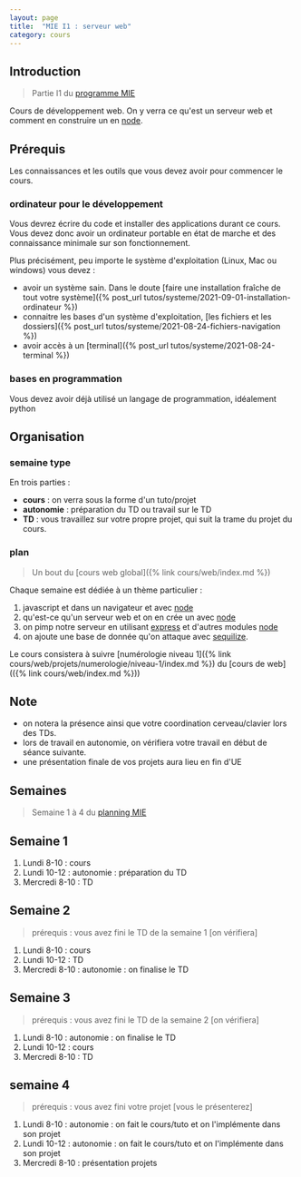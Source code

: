 ```yaml
---
layout: page
title:  "MIE I1 : serveur web"
category: cours
---
```


## Introduction

> Partie I1 du [programme MIE](https://docs.google.com/document/d/19BjB7vXDtT0gcqS45Z7Ai_G1_S0hFj-Cqv2f78YUy9M)


Cours de développement web. On y verra ce qu'est un serveur web et comment en construire un en [node](https://nodejs.org/en/).


## Prérequis

Les connaissances et les outils que vous devez avoir pour commencer le cours.

### ordinateur pour le développement

Vous devrez écrire du code et installer des applications durant ce cours. Vous devez donc avoir un ordinateur portable en état de marche et des connaissance minimale sur son fonctionnement. 

Plus précisément, peu importe le système d'exploitation (Linux, Mac ou windows) vous devez :
* avoir un système sain. Dans le doute [faire une installation fraîche de tout votre système]({% post_url tutos/systeme/2021-09-01-installation-ordinateur %})
* connaitre les bases d'un système d'exploitation, [les fichiers et les dossiers]({% post_url tutos/systeme/2021-08-24-fichiers-navigation %})
* avoir accès à un [terminal]({% post_url tutos/systeme/2021-08-24-terminal %})

### bases en programmation

Vous devez avoir déjà utilisé un langage de programmation, idéalement python

## Organisation

### semaine type

En trois parties : 
* **cours**  : on verra sous la forme d'un tuto/projet
* **autonomie** : préparation du TD ou travail sur le TD
* **TD** : vous travaillez sur votre propre projet, qui suit la trame du projet du cours.

### plan

> Un bout du [cours web global]({% link cours/web/index.md %})

Chaque semaine est dédiée à un thème particulier : 

1. javascript et dans un navigateur et avec [node](https://nodejs.org/en/)
2. qu'est-ce qu'un serveur web et on en crée un avec [node](https://nodejs.org/en/)
3. on pimp notre serveur en utilisant [express](https://expressjs.com/fr/) et d'autres modules [node](https://nodejs.org/en/)
4. on ajoute une base de donnée qu'on attaque avec [sequilize](https://sequelize.org/).

Le cours consistera à suivre [numérologie niveau 1]({% link cours/web/projets/numerologie/niveau-1/index.md %}) du [cours de web](({% link cours/web/index.md %}))


## Note

* on notera la présence ainsi que votre coordination cerveau/clavier lors des TDs.
* lors de travail en autonomie, on vérifiera votre travail en début de séance suivante.
* une présentation finale de vos projets aura lieu en fin d'UE

## Semaines

> Semaine 1 à 4 du [planning MIE](https://docs.google.com/spreadsheets/d/1XwjeAgwijaYZJEHFg-t_RHMXgi2Qa3d1)

## Semaine 1 

1. Lundi 8-10 : cours
2. Lundi 10-12 : autonomie : préparation du TD
3. Mercredi 8-10 : TD

## Semaine 2

> prérequis : vous avez fini le TD de la semaine 1 [on vérifiera]

1. Lundi 8-10 : cours
2. Lundi 10-12 : TD 
3. Mercredi 8-10 : autonomie : on finalise le TD

## Semaine 3

> prérequis : vous avez fini le TD de la semaine 2 [on vérifiera]

1. Lundi 8-10 : autonomie : on finalise le TD 
2. Lundi 10-12 : cours
3. Mercredi 8-10 : TD

## semaine 4

> prérequis : vous avez fini votre projet [vous le présenterez]

1. Lundi 8-10 : autonomie : on fait le cours/tuto et on l'implémente dans son projet
2. Lundi 10-12 : autonomie : on fait le cours/tuto et on l'implémente dans son projet
3. Mercredi 8-10 : présentation projets

